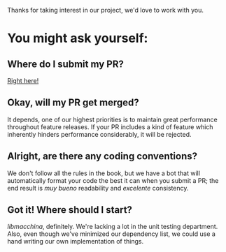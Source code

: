 Thanks for taking interest in our project, we'd love to work with you.

# You might ask yourself:

## Where do I submit my PR?

[Right here!](https://github.com/Macchina-CLI/macchina/pull/new/main)

## Okay, will my PR get merged?

It depends, one of our highest priorities is to maintain great performance
throughout feature releases. If your PR includes a kind of feature which
inherently hinders performance considerably, it will be rejected.

## Alright, are there any coding conventions?

We don't follow all the rules in the book, but we have a bot that will
automatically format your code the best it can when you submit a PR; the end
result is _muy bueno_ readability and _excelente_ consistency.

## Got it! Where should I start?

_libmacchina_, definitely. We're lacking a lot in the unit testing department.
Also, even though we've minimized our dependency list, we could use a hand writing our
own implementation of things.
